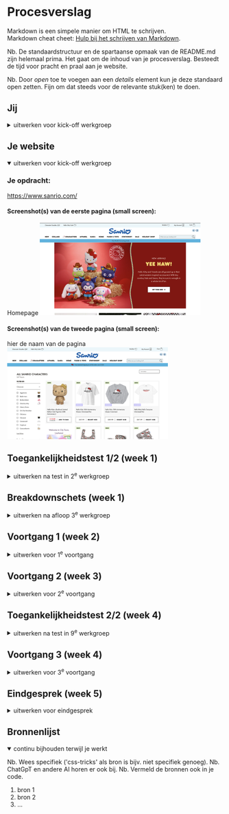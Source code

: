 # Procesverslag
Markdown is een simpele manier om HTML te schrijven.  
Markdown cheat cheet: [Hulp bij het schrijven van Markdown](https://github.com/adam-p/markdown-here/wiki/Markdown-Cheatsheet).

Nb. De standaardstructuur en de spartaanse opmaak van de README.md zijn helemaal prima. Het gaat om de inhoud van je procesverslag. Besteedt de tijd voor pracht en praal aan je website.

Nb. Door *open* toe te voegen aan een *details* element kun je deze standaard open zetten. Fijn om dat steeds voor de relevante stuk(ken) te doen.





## Jij

<details *open*>
  <summary>uitwerken voor kick-off werkgroep</summary>

  ### Auteur:
  Anouk de Groot (vervangen door jouw naam)

  #### Je startniveau:
  blauw (kies uit zwart, rood óf blauw)

  #### Je focus:
  ik ga de focus leggen op de surface plane, uit de 5 onderwerpen kies ik: custom themes, lettergrootte kunnen instellen, animaties, svg en scroll animatie (kies uit responsive óf surface plane)
 
</details>





## Je website

<details open>
  <summary>uitwerken voor kick-off werkgroep</summary>

  ### Je opdracht:
  https://www.sanrio.com/

  #### Screenshot(s) van de eerste pagina (small screen): 
  Homepage
  <img src="/images/homepagina-sanrio.png" width="375px" alt="hello kitty characters in cowboy outfits met rode achtergrond">

  #### Screenshot(s) van de tweede pagina (small screen):
  hier de naam van de pagina  
  <img src="/images/artikelpagina-allcharacters.png" width="375px" alt="artikelpagina met verschillende items van hello kitty">
 
</details>



## Toegankelijkheidstest 1/2 (week 1)

<details>
  <summary>uitwerken na test in 2<sup>e</sup> werkgroep</summary>
  <img src="/images/blz1_wcagchecklist.jpg" width="375px" alt="bladzijde 1 wcag checklist">
  <img src="/images/blz2-wcagchecklist.jpg" width="375px" alt="bladzijde 2 wcag checklist">
  <img src="/images/blz3-wcagchecklist.jpg" width="375px" alt="bladzijde 3 wcag checklist">
  <img src="/images/blz4-wcagchecklist.jpg" width="375px" alt="bladzijde 4 wcag checklist">
  <img src="/images/blz5-wcagchecklist.jpg" width="375px" alt="bladzijde 5 wcag checklist">
  ### Bevindingen
  Lijst met je bevindingen die in de test naar voren kwamen:
  Bladzijde 1: 
  Content: Alle buttons hebben dezelfde beschrijving en zegt niet heel veel over het product. De informatie staat alleen erboven.
  Global code: De webpagina heeft heeel veel fouten, verder wat errors. Schrik er wel een beetje van. Niet elke pagina heeft zijn eigen titel.
  Bladzijde 2:
  Keyboard: De tab toets werkt alleen maar van onder naar boven?
  Mobile en Touch: Website was te gebruiken op telefoon.
  Bladzijde 3:
  Headings: Op sommige pagina's wordt er geen H1 gebruikt, wat mij is opvallen dat dit alleen op de homepagina is? Verder alleen H2's, de website is NIET semantisch.
  Lists: Geen gebruik gemaakt van list items, alleen div elementen.
  Images: De website gebruikt een div om de img heen. De alt text wordt beschreven in die div en niet op de afbeelding. 
  Bladzijde 4:
  Media Video en Audio: Er wordt gebruikt gemaakt van slideshows met animatie, niet per se video's. Daarop zit ook geen alt text.
  Controls: Op de artikelpagina zijn er buttons, sommige daarvan zijn niet klikbaar. De tekst boven de buttons zijn klikbaar? Die tekst is een a element de button niet.
  Bladzijde 5:
  Appearance: Er is geen sprake van dark & lightmode op deze website. 
  Animation: De slideshow kan niet gepauzeerd worden.
</details>



## Breakdownschets (week 1)

<details>
  <summary>uitwerken na afloop 3<sup>e</sup> werkgroep</summary>

  ### de hele pagina: 
  <img src="/images/breakdownschetsalles-01menu.png" width="559px" alt="breakdown van de hele pagina">

  ### dynamisch deel (bijv menu): 
  <img src="/images/breakdownschetsalles-02filter.png" width="559px" alt="breakdown van een dynamisch deel menu">

  ### wellicht nog een dynamisch deel (bijv filter): 
  <img src="/images/breakdownschetsalles-03.png" width="559px" alt="breakdown van nog een dynamisch deel filter">

</details>





## Voortgang 1 (week 2)

<details>
  <summary>uitwerken voor 1<sup>e</sup> voortgang</summary>

  ### Stand van zaken
  hier dit ging goed & dit was lastig (neem ook screenshots op van delen van je website en code)


  ### Agenda voor meeting
  samen met je groepje opstellen

  | student 1      | student 2          | student 3    | student 4        |
  | ---            | ---                | ---          | ---              |
  | dit bespreken  | en dit             | en ik dit    | en dan ik dat    |
  | en dat ook nog | dit als er tijd is | nog een punt | dit wil ik zeker |
  | ...            | ...                | ...          | ...              |


  ### Verslag van meeting
  hier na afloop snel de uitkomsten van de meeting vastleggen

  - punt 1
  - punt 2
  - nog een punt
  - ...

</details>





## Voortgang 2 (week 3)

<details>
  <summary>uitwerken voor 2<sup>e</sup> voortgang</summary>

  ### Stand van zaken
  hier dit ging goed & dit was lastig (neem ook screenshots op van delen van je website en code)


  ### Agenda voor meeting
  samen met je groepje opstellen

  | student 1      | student 2          | student 3    | student 4        |
  | ---            | ---                | ---          | ---              |
  | dit bespreken  | en dit             | en ik dit    | en dan ik dat    |
  | en dat ook nog | dit als er tijd is | nog een punt | dit wil ik zeker |
  | ...            | ...                | ...          | ...              |


  ### Verslag van meeting
  hier na afloop snel de uitkomsten van de meeting vastleggen

  - punt 1
  - punt 2
  - nog een punt
- ...

</details>





## Toegankelijkheidstest 2/2 (week 4)

<details>
  <summary>uitwerken na test in 9<sup>e</sup> werkgroep</summary>

  ### Bevindingen
  Lijst met je bevindingen die in de test naar voren kwamen (geef ook aan wat er verbeterd is):

</details>





## Voortgang 3 (week 4)

<details>
  <summary>uitwerken voor 3<sup>e</sup> voortgang</summary>

  ### Stand van zaken
  hier dit ging goed & dit was lastig (neem ook screenshots op van delen van je website en code)


  ### Agenda voor meeting
  samen met je groepje opstellen

  | student 1      | student 2          | student 3    | student 4        |
  | ---            | ---                | ---          | ---              |
  | dit bespreken  | en dit             | en ik dit    | en dan ik dat    |
  | en dat ook nog | dit als er tijd is | nog een punt | dit wil ik zeker |
  | ...            | ...                | ...          | ...              |


  ### Verslag van meeting
  hier na afloop snel de uitkomsten van de meeting vastleggen

  - punt 1
  - punt 2
  - nog een punt
  - ...

</details>





## Eindgesprek (week 5)

<details>
  <summary>uitwerken voor eindgesprek</summary>

  ### Je uitkomst - karakteristiek screenshots:
  <img src="readme-images/dummy-plaatje.jpg" width="375px" alt="uitomst opdracht 1">


  ### Dit ging goed/Heb ik geleerd: 
  Korte omschrijving met plaatjes

  <img src="readme-images/dummy-plaatje.jpg" width="375px" alt="top">


  ### Dit was lastig/Is niet gelukt:
  Korte omschrijving met plaatjes

  <img src="readme-images/dummy-plaatje.jpg" width="375px" alt="bummer">
</details>





## Bronnenlijst

<details open>
  <summary>continu bijhouden terwijl je werkt</summary>

  Nb. Wees specifiek ('css-tricks' als bron is bijv. niet specifiek genoeg). 
  Nb. ChatGpT en andere AI horen er ook bij.
  Nb. Vermeld de bronnen ook in je code.

  1. bron 1
  2. bron 2
  3. ...

</details>
